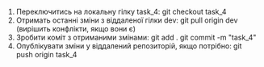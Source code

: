 1. Переключитись на локальну гілку task_4: git checkout task_4
2. Отримать останні зміни з віддаленої гілки dev: git pull origin dev
(вирішить конфлікти, якщо вони є)
3. Зробити коміт з отриманими змінами: 
git add .
git commit -m "task_4"
4. Опублікувати  зміни у віддалений репозиторій, якщо потрібно:
git push origin task_4

